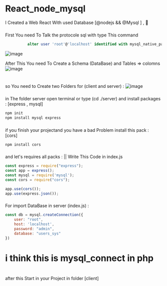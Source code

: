 # React_node_mysql
I Created a Web React With used Database [@nodejs &amp;&amp; @Mysql ] , 🌹
###
First You need To Talk the protocole sql with type This command 
```sql
          alter user 'root'@'localhost' identified with mysql_native_password by 'password';
```
![image](https://user-images.githubusercontent.com/74735976/209447643-bb88b995-6a63-44c3-b665-5566d55b7c42.png)

After This You need To Create a Schema (DataBase) and Tables => colomns
![image](https://user-images.githubusercontent.com/74735976/209447684-cc3e54c5-5ecc-454d-a270-e8c413e9b2f2.png)

#
so You need to Create two Folders for (client and server) : 
![image](https://user-images.githubusercontent.com/74735976/209447711-d8f7419f-96b4-46c6-817c-d353372f5b27.png)
###
in The folder server open terminal or type (cd ./server) and install packages : [express , mysql]
```cmd
npm init
npm install mysql express
```
###
if you finish your projectand you have a bad Problem install this pack : [cors]
```cmd
npm install cors
```
###
and let's requires all packs : 
|| Write This Code in index.js  
```js
const express = require("express");
const app = express();
const mysql = require('mysql');
const cors = require("cors");

app.use(cors());
app.use(express.json());

```
###

For import DataBase in server (index.js) : 
```js
const db = mysql.createConnection({
    user: "root",
    host: 'localhost',
    password: "admin",
    database: "users_sys"
})
```
# i think this is mysql_connect in php
#
after this Start in your Project in folder [client]
